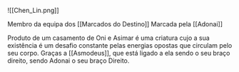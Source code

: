 ![[Chen_Lin.png]]

Membro da equipa dos [[Marcados do Destino]]
Marcada pela [[Adonai]]

Produto de um casamento de Oni e Asimar é uma criatura cujo a sua existência é um desafio constante pelas energias opostas que circulam pelo seu corpo.  Graças a [[Asmodeus]], que está ligado a ela sendo o seu braço direito, sendo Adonai o seu braço Direito.
